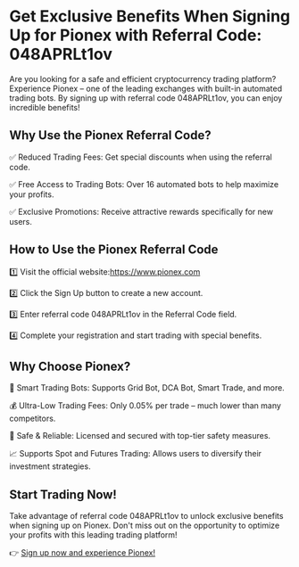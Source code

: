 <h1>Get Exclusive Benefits When Signing Up for Pionex with Referral Code: 048APRLt1ov</h1>

Are you looking for a safe and efficient cryptocurrency trading platform? Experience Pionex – one of the leading exchanges with built-in automated trading bots. By signing up with referral code 048APRLt1ov, you can enjoy incredible benefits!

<h2>Why Use the Pionex Referral Code?</h2>

✅ Reduced Trading Fees: Get special discounts when using the referral code.
 
 ✅ Free Access to Trading Bots: Over 16 automated bots to help maximize your profits. 

✅ Exclusive Promotions: Receive attractive rewards specifically for new users.

<h2>How to Use the Pionex Referral Code</h2>

1️⃣ Visit the official website:<a href="https://www.pionex.com/signUp?r=048APRLt1ov">https://www.pionex.com</a>

2️⃣ Click the Sign Up button to create a new account.
 
 3️⃣ Enter referral code 048APRLt1ov in the Referral Code field.
 
 4️⃣ Complete your registration and start trading with special benefits.

<h2>Why Choose Pionex?</h2>

🚀 Smart Trading Bots: Supports Grid Bot, DCA Bot, Smart Trade, and more. 

💰 Ultra-Low Trading Fees: Only 0.05% per trade – much lower than many competitors. 

🔐 Safe & Reliable: Licensed and secured with top-tier safety measures. 

📈 Supports Spot and Futures Trading: Allows users to diversify their investment strategies.

<h2>Start Trading Now!</h2>

Take advantage of referral code 048APRLt1ov to unlock exclusive benefits when signing up on Pionex. Don't miss out on the opportunity to optimize your profits with this leading trading platform!

👉 <a href="https://www.pionex.com/signUp?r=048APRLt1ov">Sign up now and experience Pionex!</a>
